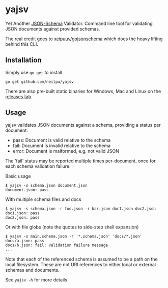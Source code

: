# yajsv

Yet Another [JSON-Schema](https://json-schema.org) Validator. Command line tool for validating JSON documents against provided schemas.

The real credit goes to [xeipuuv/gojsonschema](https://github.com/xeipuuv/gojsonschema) which does the heavy lifting behind this CLI.

## Installation

Simply use `go get` to install

```
go get github.com/neilpa/yajsv
```

There are also pre-built static binaries for Windows, Mac and Linux on the [releases tab](https://github.com/neilpa/yajsv/releases/latest).

## Usage

yajsv validates JSON documents against a schema, providing a status per document:

  * pass: Document is valid relative to the schema
  * fail: Document is invalid relative to the schema
  * error: Document is malformed, e.g. not valid JSON

The 'fail' status may be reported multiple times per-document, once for each schema validation failure.

Basic usage

```
$ yajsv -s schema.json document.json
document.json: pass
```

With multiple schema files and docs

```
$ yajsv -s schema.json -r foo.json -r bar.json doc1.json doc2.json
doc1.json: pass
doc2.json: pass
```

Or with file globs (note the quotes to side-step shell expansion)

```
$ yajsv -s main.schema.json -r '*.schema.json' 'docs/*.json'
docs/a.json: pass
docs/b.json: fail: Validation failure message
...
```

Note that each of the referenced schema is assumed to be a path on the local filesystem. These are not
URI references to either local or external schemas and documents.

See `yajsv -h` for more details
